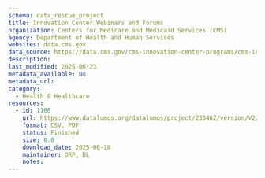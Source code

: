 ```yaml
---
schema: data_rescue_project 
title: Innovation Center Webinars and Forums
organization: Centers for Medicare and Medicaid Services (CMS)
agency: Department of Health and Human Services
websites: data.cms.gov
data_source: https://data.cms.gov/cms-innovation-center-programs/cms-innovation-models-overview/innovation-center-webinars-and-forums
description: 
last_modified: 2025-06-23
metadata_available: No
metadata_url: 
category:
  - Health & Healthcare 
resources:
  - id: 1166
    url: https://www.datalumos.org/datalumos/project/233462/version/V2/view
    format: CSV, PDF
    status: Finished
    size: 0.0
    download_date: 2025-06-18
    maintainer: DRP, DL
    notes: 
---
```

